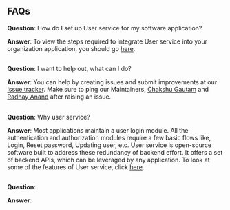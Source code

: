 ## FAQs

**Question**: How do I set up User service for my software application?

**Answer**: To view the steps required to integrate User service into your organization application, you should go [here](user-service-usage.md).

##
**Question**: I want to help out, what can I do?

**Answer**: You can help by creating issues and submit improvements at our [Issue tracker](https://github.com/Samarth-HP/esamwad-user-service/issues). Make sure to ping our Maintainers, [Chakshu Gautam](https://github.com/ChakshuGautam) and [Radhay Anand](https://github.com/radhay-samagra) after raising an issue.

##
**Question**: Why user service?

**Answer**: Most applications maintain a user login module. All the authentication and authorization modules require a few basic flows like, Login, Reset password, Updating user, etc. User service is open-source software built to address these redundancy of backend effort. It offers a set of backend APIs, which can be leveraged by any application. To look at some of the features of User service, click [here](core-features.md).

##
**Question**:

**Answer**:

